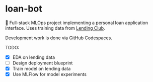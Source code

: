 # loan-bot

💸
Full-stack MLOps project implementing a personal loan application interface. Uses training data from [Lending Club](https://www.kaggle.com/datasets/jeandedieunyandwi/lending-club-dataset?resource=download).   

Development work is done via GitHub Codespaces.

TODO:
- [x] EDA on lending data
- [ ] Design deployment blueprint
- [x] Train model on lending data
- [x] Use MLFlow for model experiments